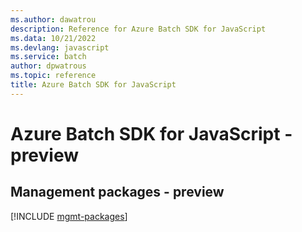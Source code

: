 ```yaml
---
ms.author: dawatrou
description: Reference for Azure Batch SDK for JavaScript
ms.data: 10/21/2022
ms.devlang: javascript
ms.service: batch
author: dpwatrous
ms.topic: reference
title: Azure Batch SDK for JavaScript
---
```

# Azure Batch SDK for JavaScript - preview

## Management packages - preview
[!INCLUDE [mgmt-packages](batch-mgmt-index.md)]